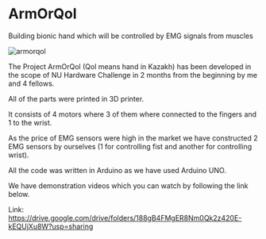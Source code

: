 # ArmOrQol
Building bionic hand which will be controlled by EMG signals from muscles

![armorqol](https://github.com/user-attachments/assets/3f582e62-4ca3-41bd-9624-282062d78f7a)

The Project ArmOrQol (Qol means hand in Kazakh) has been developed in the scope of NU Hardware Challenge in 2 months from the beginning by me and 4 fellows.

All of the parts were printed in 3D printer.

It consists of 4 motors where 3 of them where connected to the fingers and 1 to the wrist.

As the price of EMG sensors were high in the market we have constructed 2 EMG sensors by ourselves (1 for controlling fist and another for controlling wrist).

All the code was written in Arduino as we have used Arduino UNO.

We have demonstration videos which you can watch by following the link below.

Link: [https://drive.google.com/drive/folders/188gB4FMgER8Nm0Qk2z420E-kEQUjXu8W?usp=sharing ](https://drive.google.com/drive/folders/1mtHcwznhMK-tmhZp8dDZWA_9x8-Ll3cm?usp=sharing)
